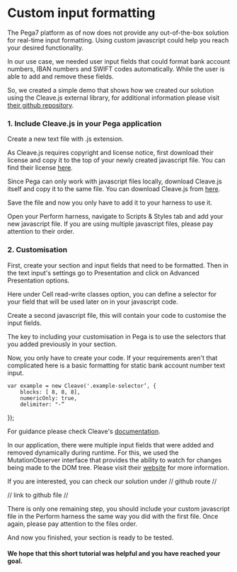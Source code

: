 # Custom input formatting

  

The Pega7 platform as of now does not provide any out-of-the-box solution for real-time input formatting. Using custom javascript could help you reach your desired functionality.

  

In our use case, we needed user input fields that could format bank account numbers, IBAN numbers and SWIFT codes automatically. While the user is able to add and remove these fields.

  

So, we created a simple demo that shows how we created our solution using the Cleave.js external library, for additional information please visit [their github repository](https://nosir.github.io/cleave.js/).

### 1. Include Cleave.js in your Pega application

Create a new text file with .js extension.

As Cleave.js requires copyright and license notice, first download their license and copy it to the top of your newly created javascript file. You can find their license [here](https://github.com/nosir/cleave.js/blob/master/LICENSE).

  

Since Pega can only work with javascript files locally, download Cleave.js itself and copy it to the same file. You can download Cleave.js from [here](https://github.com/nosir/cleave.js/blob/master/dist/cleave.js).

  

Save the file and now you only have to add it to your harness to use it.

  

Open your Perform harness, navigate to Scripts & Styles tab and add your new javascript file. If you are using multiple javascript files, please pay attention to their order.

### 2. Customisation

First, create your section and input fields that need to be formatted. Then in the text input's settings go to Presentation and click on Advanced Presentation options.

Here under Cell read-write classes option, you can define a selector for your field that will be used later on in your javascript code.

  

Create a second javascript file, this will contain your code to customise the input fields.

The key to including your customisation in Pega is to use the selectors that you added previously in your section.

  

Now, you only have to create your code. If your requirements aren't that complicated here is a basic formatting for static bank account number text input.

    var example = new Cleave('.example-selector’, {  
		blocks: [ 8, 8, 8],
		numericOnly: true,
		delimiter: "-”  
});


  

For guidance please check Cleave's [documentation](https://github.com/nosir/cleave.js/blob/master/doc/options.md).

  

In our application, there were multiple input fields that were added and removed dynamically during runtime. For this, we used the MutationObserver interface that provides the ability to watch for changes being made to the DOM tree. Please visit their [website](https://developer.mozilla.org/en-US/docs/Web/API/MutationObserver) for more information.

  

If you are interested, you can check our solution under // github route //

// link to github file //

  

There is only one remaining step, you should include your custom javascript file in the Perform harness the same way you did with the first file. Once again, please pay attention to the files order.

  

And now you finished, your section is ready to be tested.

  

#### We hope that this short tutorial was helpful and you have reached your goal.



